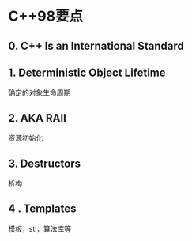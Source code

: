 # C++98要点

## 0. C++ Is an International Standard

## 1. Deterministic Object Lifetime

确定的对象生命周期

## 2. AKA RAII

资源初始化

## 3. Destructors

析构

## 4 . Templates

模板，stl，算法库等



